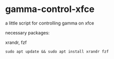 # gamma-control-xfce
a little script for controlling gamma on xfce

necessary packages:

xrandr, fzf

``` sudo apt update && sudo apt install xrandr fzf ```
